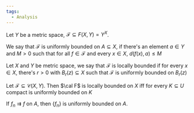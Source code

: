 ```yaml
---
tags:
  - Analysis
---
```

Let $Y$ be a metric space, $\mathcal F \subseteq F(X, Y) = Y^X$. 

We say that $\mathcal F$ is uniformly bounded on $A\subseteq X$, if there's an element $a \in Y$ and $M>0$ such that for all $f\in \mathcal F$ and every $x\in X$, $d(f(x), a) \le M$ 

Let $X$ and $Y$ be metric space, we say that $\mathcal F$ is locally bounded if for every $x\in X$, there's $r >0$ with $B_r(z) \subseteq X$ such that $\mathcal F$ is uniformly bounded on $B_r(z)$

Let $\mathcal F \subseteq \mathcal C(X, Y)$. Then $\cal F$ is locally bounded on $X$ iff for every $K \subseteq U$ compact is uniformly bounded on $K$

If $f_n \rightrightarrows f$ on $A$, then $\{f_n\}$ is uniformly bounded on $A$.